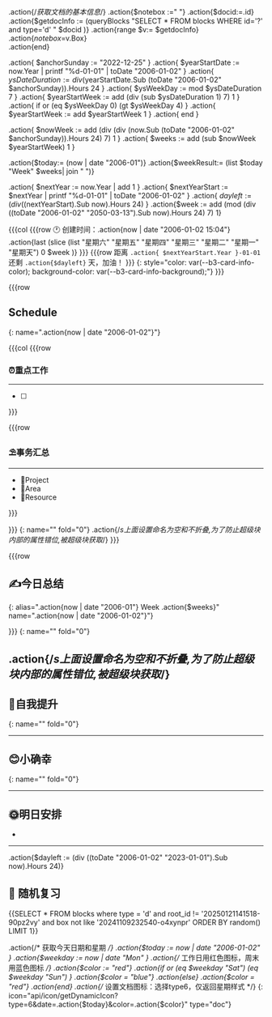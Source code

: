 .action{/*获取文档的基本信息*/}
.action{$notebox :=" "}
.action{$docid:=.id}
.action{$getdocInfo := (queryBlocks "SELECT * FROM blocks WHERE id='?' and type='d' " $docid )}
.action{range $v:= $getdocInfo}
	.action{$notebox =$v.Box}	
.action{end}

.action{ $anchorSunday := "2022-12-25" }
.action{ $yearStartDate := now.Year | printf "%d-01-01" | toDate "2006-01-02" }
.action{ $ysDateDuration := div ($yearStartDate.Sub (toDate "2006-01-02" $anchorSunday)).Hours 24 }
.action{ $ysWeekDay := mod $ysDateDuration 7 }
.action{ $yearStartWeek := add (div (sub $ysDateDuration 1) 7) 1 }
.action{ if or (eq $ysWeekDay 0) (gt $ysWeekDay 4) }
    .action{ $yearStartWeek := add $yearStartWeek 1 }
.action{ end }

.action{ $nowWeek := add (div (div (now.Sub (toDate "2006-01-02" $anchorSunday)).Hours 24) 7) 1 }
.action{ $weeks := add (sub $nowWeek $yearStartWeek) 1 }

.action{$today:= (now | date "2006-01")}
.action{$weekResult:= (list $today "Week" $weeks| join " ")}





.action{ $nextYear := now.Year | add 1 }
.action{ $nextYearStart := $nextYear | printf "%d-01-01" | toDate "2006-01-02" }
.action{ $dayleft := (div (($nextYearStart).Sub now).Hours 24) }
.action{$week := add (mod (div ((toDate "2006-01-02" "2050-03-13").Sub now).Hours 24) 7) 1}

{{{col
{{{row
🕐 创建时间：.action{now | date "2006-01-02 15:04"} .action{last (slice (list "星期六" "星期五" "星期四" "星期三" "星期二" "星期一" "星期天") 0 $week )}
}}}
{{{row
距离 `.action{ $nextYearStart.Year }-01-01` 还剩 `.action{$dayleft}` 天，加油！
}}}
{: style="color: var(--b3-card-info-color); background-color: var(--b3-card-info-background);"}
}}}


{{{row

## Schedule

{: name=".action{now | date "2006-01-02"}"}




{{{col
{{{row

### ⏰重点工作

---

- [ ] 


}}}

{{{row

### ⛱事务汇总

---

- 📁Project
- 📁Area
- 📁Resource

}}}

}}}
{: name="" fold="0"}
.action{/*s上面设置命名为空和不折叠,为了防止超级块内部的属性错位,被超级块获取*/}
}}}

{{{row

## ✍今日总结

{: alias=".action{now | date "2006-01"} Week .action{$weeks}" name=".action{now | date "2006-01-02"}"}



}}}
{: name="" fold="0"}

.action{/*s上面设置命名为空和不折叠,为了防止超级块内部的属性错位,被超级块获取*/}
---

## 🧠自我提升



{: name="" fold="0"}

---

## 😊小确幸


{: name="" fold="0"}

---

## 🌞明日安排

-

---


.action{$dayleft := (div ((toDate "2006-01-02" "2023-01-01").Sub now).Hours 24)}

## 🚴 随机复习


{{SELECT * FROM blocks where type = 'd' and root_id != '20250121141518-90pz2vy' and  box not like '20241109232540-o4xynpr' ORDER BY random() LIMIT 1}}

.action{/* 获取今天日期和星期 */}
.action{$today := now | date "2006-01-02" }
.action{$weekday := now | date "Mon" }
.action{/* 工作日用红色图标，周末用蓝色图标 */}
.action{$color := "red"}
.action{if or (eq $weekday "Sat")  (eq $weekday "Sun") }
.action{$color = "blue"}
.action{else} 
.action{$color = "red"}
.action{end} 
.action{/* 设置文档图标：选择type6，仅返回星期样式 */}
{: icon="api/icon/getDynamicIcon?type=6&date=.action{$today}&color=.action{$color}"   type="doc"}

